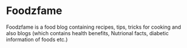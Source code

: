 # Foodzfame

<p style=" white-space: break-spaces;">Foodzfame is a food blog containing recipes, tips, tricks for cooking and also blogs (which contains health benefits, Nutrional facts, diabetic information of foods etc.) </p>
